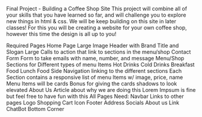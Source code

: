 Final Project - Building a Coffee Shop Site
This project will combine all of your skills that you have learned so far, and will challenge you to explore new things in html & css. We will be keep building on this site in later classes! For this you will be creating a website for your own coffee shop, however this time the design is all up to you!

Required Pages
Home Page
Large Image Header with Brand Title and Slogan
Large Calls to action that link to sections in the menu/shop
Contact Form
Form to take emails with name, number, and message
Menu/Shop
Sections for Different types of menu Items
Hot Drinks
Cold Drinks
Breakfast Food
Lunch Food
Side Navigation linking to the different sections
Each Section contains a responsive list of menu Items w/ image, price, name
Menu Items will be cards
Bonus for giving the cards shadows to look elevated
About Us
Article about why we are doing this
Lorem Impsum is fine but feel free to have fun with this
All Pages Need:
Navbar
Links to other pages
Logo
Shopping Cart Icon
Footer
Address
Socials
About us Link
ChatBot
Bottom Corner
